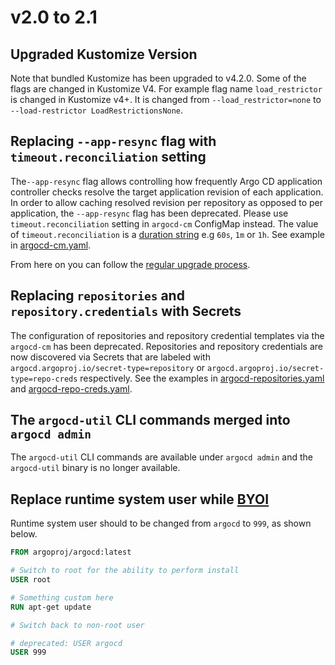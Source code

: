 # v2.0 to 2.1

## Upgraded Kustomize Version

Note that bundled Kustomize has been upgraded to v4.2.0. Some of the flags are changed in Kustomize V4. 
For example flag name `load_restrictor` is changed in Kustomize v4+. It is changed from `--load_restrictor=none` to `--load-restrictor LoadRestrictionsNone`. 

## Replacing `--app-resync` flag with `timeout.reconciliation` setting

The`--app-resync` flag allows controlling how frequently Argo CD application controller checks resolve the target
application revision of each application. In order to allow caching resolved revision per repository as opposed to per
application, the `--app-resync` flag has been deprecated. Please use `timeout.reconciliation` setting in `argocd-cm` ConfigMap instead. The value of `timeout.reconciliation` is a [duration string](https://pkg.go.dev/time#ParseDuration) e.g `60s`, `1m` or `1h`.
See example in [argocd-cm.yaml](../argocd-cm.yaml).

From here on you can follow the [regular upgrade process](./overview.md).

## Replacing `repositories` and `repository.credentials` with Secrets

The configuration of repositories and repository credential templates via the `argocd-cm` has been deprecated.
Repositories and repository credentials are now discovered via Secrets that are labeled with `argocd.argoproj.io/secret-type=repository`
or `argocd.argoproj.io/secret-type=repo-creds` respectively. See the examples in [argocd-repositories.yaml](../argocd-repositories.yaml)
and [argocd-repo-creds.yaml](../argocd-repo-creds.yaml).

## The `argocd-util` CLI commands merged into `argocd admin` 

The `argocd-util` CLI commands are available under `argocd admin` and the `argocd-util` binary is no longer available.

## Replace runtime system user while [BYOI](../custom_tools.md#byoi-build-your-own-image)

Runtime system user should to be changed from `argocd` to `999`, as shown below.

```dockerfile
FROM argoproj/argocd:latest

# Switch to root for the ability to perform install
USER root

# Something custom here
RUN apt-get update

# Switch back to non-root user

# deprecated: USER argocd
USER 999
```
